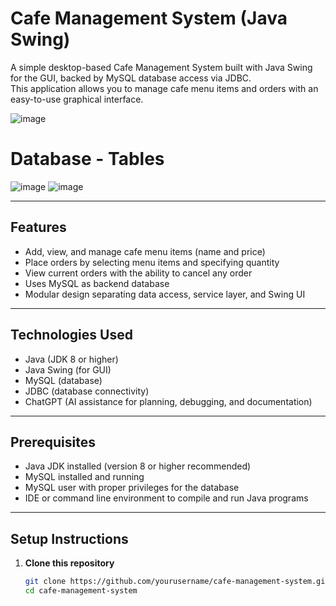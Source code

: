 # Cafe Management System (Java Swing)

A simple desktop-based Cafe Management System built with Java Swing for the GUI, backed by MySQL database access via JDBC.  
This application allows you to manage cafe menu items and orders with an easy-to-use graphical interface.

![image](https://github.com/user-attachments/assets/0fc835b7-b973-470e-bf32-a0aabff7428f)

# Database - Tables
![image](https://github.com/user-attachments/assets/d1aff025-988e-4073-951d-a6514d0be0e9)
![image](https://github.com/user-attachments/assets/399233c1-0649-4a54-b8fc-50999abc27a1)


---

## Features

- Add, view, and manage cafe menu items (name and price)
- Place orders by selecting menu items and specifying quantity
- View current orders with the ability to cancel any order
- Uses MySQL as backend database
- Modular design separating data access, service layer, and Swing UI

---

## Technologies Used

- Java (JDK 8 or higher)
- Java Swing (for GUI)
- MySQL (database)
- JDBC (database connectivity)
- ChatGPT (AI assistance for planning, debugging, and documentation)

---

## Prerequisites

- Java JDK installed (version 8 or higher recommended)
- MySQL installed and running
- MySQL user with proper privileges for the database
- IDE or command line environment to compile and run Java programs

---

## Setup Instructions

1. **Clone this repository**

   ```bash
   git clone https://github.com/yourusername/cafe-management-system.git
   cd cafe-management-system


